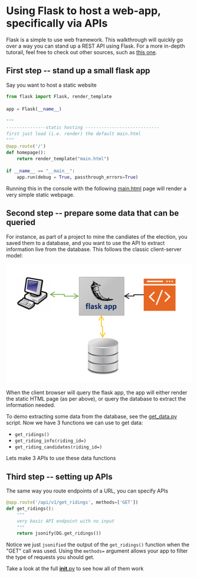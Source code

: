 # Using Flask to host a web-app, specifically via APIs

Flask is a simple to use web framework. This walkthrough will quickly go over a way you can stand up a REST API using Flask. For a more in-depth tutorail, feel free to check out other sources, such as [this one](https://programminghistorian.org/en/lessons/creating-apis-with-python-and-flask).

## First step -- stand up a small flask app 

Say you want to host a static website

```python
from flask import Flask, render_template

app = Flask(__name__)

"""
---------------static hosting ----------------------------
first just load (i.e. render) the default main.html 
"""
@app.route('/')
def homepage():
    return render_template("main.html")

if __name__ == "__main__":
    app.run(debug = True, passthrough_errors=True)
```

Running this in the console with the following [main.html](templates/main.html) page will render a very simple static webpage.

## Second step -- prepare some data that can be queried

For instance, as part of a project to mine the candiates of the election, you saved them to a database, and you want to use the API to extract information live from the database. This follows the classic client-server model:

![server-client](/imgs/client-server-db.png)

When the client browser will query the flask app, the app will either render the static HTML page (as per above), or query the database to extract the information needed.

To demo extracting some data from the database, see the [get_data.py](get_data.py) script. Now we have 3 functions we can use to get data:
* `get_ridings()`
* `get_riding_info(riding_id=)`
* `get_riding_candidates(riding_id=)`

Lets make 3 APIs to use these data functions

## Third step -- setting up APIs

The same way you route endpoints of a URL, you can specify APIs

```python
@app.route('/api/v1/get_ridings', methods=['GET'])
def get_ridings():
    """
    very basic API endpoint with no input
    """
    return jsonify(DG.get_ridings())
```

Notice we just `jsonified` the output of the `get_ridings()` function when the "GET" call was used. Using the `methods=` argument allows your app to filter the type of requests you should get.

Take a look at the full [__init__.py](__init__.py) to see how all of them work